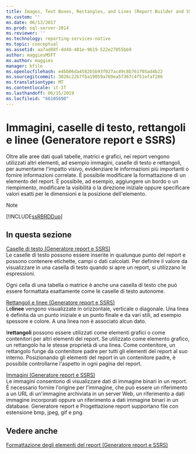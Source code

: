 ```yaml
---
title: Images, Text Boxes, Rectangles, and Lines (Report Builder and SSRS) (Immagini, caselle di testo, rettangoli e linee (Generatore report e SSRS)) | Microsoft Docs
ms.custom: ''
ms.date: 06/13/2017
ms.prod: sql-server-2014
ms.reviewer: ''
ms.technology: reporting-services-native
ms.topic: conceptual
ms.assetid: aa7ad08f-dd49-401e-9619-522e27055bb9
author: maggiesMSFT
ms.author: maggies
manager: kfile
ms.openlocfilehash: e4bb06da4582b5b93f027ac49c8b761705ad4b22
ms.sourcegitcommit: 3026c22b7fba19059a769ea5f367c4f51efaf286
ms.translationtype: MT
ms.contentlocale: it-IT
ms.lasthandoff: 06/15/2019
ms.locfileid: "66105690"
---
```

# <a name="images-text-boxes-rectangles-and-lines-report-builder-and-ssrs"></a>Immagini, caselle di testo, rettangoli e linee (Generatore report e SSRS)
  Oltre alle aree dati quali tabelle, matrici e grafici, nei report vengono utilizzati altri elementi, ad esempio immagini, caselle di testo e rettangoli, per aumentarne l'impatto visivo, evidenziare le informazioni più importanti o fornire informazioni correlate. È possibile modificare la formattazione di un elemento del report. È possibile, ad esempio, aggiungere un bordo o un riempimento, modificare la visibilità o la direzione iniziale oppure specificare valori esatti per le dimensioni e la posizione dell'elemento.  
  
> [!NOTE]  
>  [!INCLUDE[ssRBRDDup](../../includes/ssrbrddup-md.md)]  
  
## <a name="in-this-section"></a>In questa sezione  
 [Caselle di testo &#40;Generatore report e SSRS&#41;](text-boxes-report-builder-and-ssrs.md)  
 Le caselle di testo possono essere inserite in qualunque punto del report e possono contenere etichette, campi o dati calcolati. Per definire il valore da visualizzare in una casella di testo quando si apre un report, si utilizzano le espressioni.  
  
 Ogni cella di una tabella o matrice è anche una casella di testo che può essere formattata esattamente come le caselle di testo autonome.  
  
 [Rettangoli e linee &#40;Generatore report e SSRS&#41;](rectangles-and-lines-report-builder-and-ssrs.md)  
 Le**linee** vengono visualizzate in orizzontale, verticale o diagonale. Una linea è definita da un punto iniziale e un punto finale e da vari stili, ad esempio spessore e colore. A una linea non è associato alcun dato.  
  
 I**rettangoli** possono essere utilizzati come elementi grafici o come contenitori per altri elementi del report. Se utilizzato come elemento grafico, un rettangolo ha le stesse proprietà di una linea. Come contenitore, un rettangolo funge da contenitore padre per tutti gli elementi del report al suo interno. Posizionando gli elementi del report in un contenitore padre, è possibile controllarne l'aspetto in ogni pagina del report.  
  
 [Immagini &#40;Generatore report e SSRS&#41;](images-report-builder-and-ssrs.md)  
 Le immagini consentono di visualizzare dati di immagine binari in un report. È necessario fornire l'origine per l'immagine, che può essere un riferimento a un URL di un'immagine archiviata in un server Web, un riferimento a dati immagine incorporati oppure un riferimento a dati immagine binari in un database. Generatore report e Progettazione report supportano file con estensione bmp, jpeg, gif e png.  
  
## <a name="see-also"></a>Vedere anche  
 [Formattazione degli elementi del report &#40;Generatore report e SSRS&#41;](formatting-report-items-report-builder-and-ssrs.md)  
  
  
